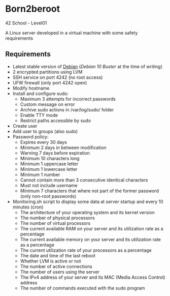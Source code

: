 # Born2beroot
42 School - Level01

A Linux server developed in a virtual machine with some safety requirements

## Requirements

+ Latest stable version of [Debian](https://www.debian.org) (*Debian 10 Buster* at the time of writing)
+ 2 encrypted partitions using LVM
+ SSH service on port 4242 (no root access)
+ UFW firewall (only port 4242 open)
+ Modify hostname
+ Install and configure sudo:
  + Maximum 3 attempts for incorrect passwords
  + Custom message on error
  + Archive sudo actions in /var/log/sudo/ folder
  + Enable TTY mode
  + Restrict paths accessible by sudo
+ Create user
+ Add user to groups (also sudo)
+ Password policy:
  + Expires every 30 days
  + Minimum 2 days in between modification
  + Warning 7 days before expiration
  + Minimum 10 characters long
  + Minimum 1 uppercase letter
  + Minimum 1 lowercase letter
  + Minimum 1 number
  + Cannot contain more than 3 consecutive identical characters
  + Must not include username
  + Minimum 7 characters that where not part of the former password (only non-root passwords)
+ Monitoring.sh script to display some data at server startup and every 10 minutes (cron)
  + The architecture of your operating system and its kernel version
  + The number of physical processors
  + The number of virtual processors
  + The current available RAM on your server and its utilization rate as a percentage
  + The current available memory on your server and its utilization rate as a percentage
  + The current utilization rate of your processors as a percentage
  + The date and time of the last reboot
  + Whether LVM is active or not
  + The number of active connections
  + The number of users using the server
  + The IPv4 address of your server and its MAC (Media Access Control) address
  + The number of commands executed with the sudo program
